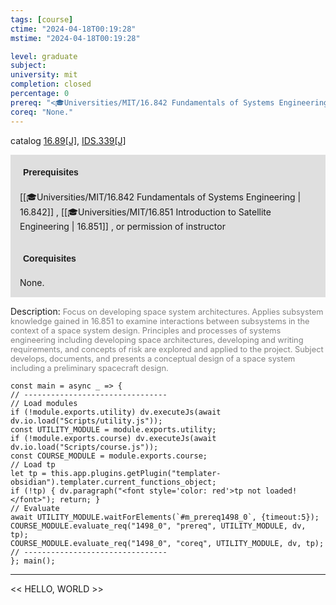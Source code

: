 ```yaml
---
tags: [course]
ctime: "2024-04-18T00:19:28"
mstime: "2024-04-18T00:19:28"

level: graduate
subject: 
university: mit
completion: closed
percentage: 0
prereq: "<🎓Universities/MIT/16.842 Fundamentals of Systems Engineering> , <🎓Universities/MIT/16.851 Introduction to Satellite Engineering> , or permission of instructor"
coreq: "None."
---
```


catalog [16.89[J]](http://student.mit.edu/catalog/m16b.html#16.89), [IDS.339[J]](http://student.mit.edu/catalog/mIDSa.html#IDS.339)

<span style="display: block; padding: 15px; background-color: rgb(100, 100, 100, 0.2);"><font id="m_prereq1498_0" style="display: block; font-family: Arial, sans-serif; font-weight: bold; padding: 5px">Prerequisites</font><br><span id="prereq1498_0">[[🎓Universities/MIT/16.842 Fundamentals of Systems Engineering | 16.842]] , [[🎓Universities/MIT/16.851 Introduction to Satellite Engineering | 16.851]] , or permission of instructor</span></span>
<span style="display: block; padding: 15px; background-color: rgb(100, 100, 100, 0.2);"><font id="m_coreq1498_0" style="display: block; font-family: Arial, sans-serif; font-weight: bold; padding: 5px">Corequisites</font><br><span id="coreq1498_0">None.</span></span>

<font style="">Description:</font>
<font style="color: grey; font-size: 0.8rem;">Focus on developing space system architectures. Applies subsystem knowledge gained in 16.851 to examine interactions between subsystems in the context of a space system design. Principles and processes of systems engineering including developing space architectures, developing and writing requirements, and concepts of risk are explored and applied to the project. Subject develops, documents, and presents a conceptual design of a space system including a preliminary spacecraft design.</font>

```dataviewjs
const main = async _ => {
// --------------------------------
// Load modules
if (!module.exports.utility) dv.executeJs(await dv.io.load("Scripts/utility.js"));
const UTILITY_MODULE = module.exports.utility;
if (!module.exports.course) dv.executeJs(await dv.io.load("Scripts/course.js"));
const COURSE_MODULE = module.exports.course;
// Load tp
let tp = this.app.plugins.getPlugin("templater-obsidian").templater.current_functions_object;
if (!tp) { dv.paragraph("<font style='color: red'>tp not loaded!</font>"); return; }
// Evaluate
await UTILITY_MODULE.waitForElements(`#m_prereq1498_0`, {timeout:5});
COURSE_MODULE.evaluate_req("1498_0", "prereq", UTILITY_MODULE, dv, tp);
COURSE_MODULE.evaluate_req("1498_0", "coreq", UTILITY_MODULE, dv, tp);
// --------------------------------
}; main();
```

---

<< HELLO, WORLD >>
